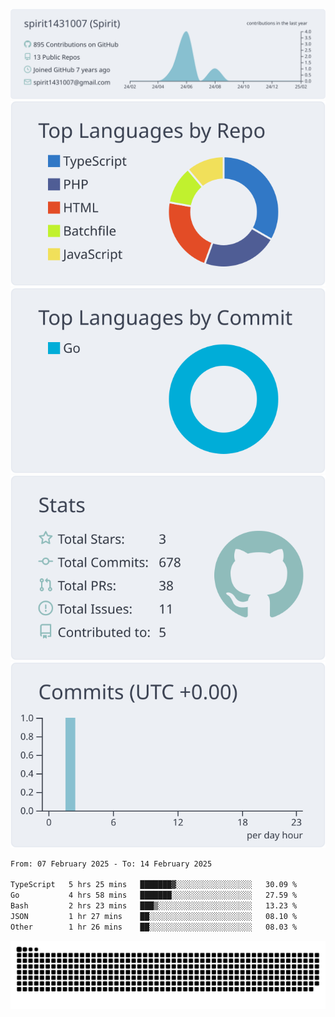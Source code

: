 [![](https://raw.githubusercontent.com/spirit1431007/spirit1431007/master/profile-summary-card-output/nord_bright/0-profile-details.svg)](https://git.io/spiritx)
[![](https://raw.githubusercontent.com/spirit1431007/spirit1431007/master/profile-summary-card-output/nord_bright/1-repos-per-language.svg)](https://git.io/spiritx) [![](https://raw.githubusercontent.com/spirit1431007/spirit1431007/master/profile-summary-card-output/nord_bright/2-most-commit-language.svg)](https://git.io/spiritx)
[![](https://raw.githubusercontent.com/spirit1431007/spirit1431007/master/profile-summary-card-output/nord_bright/3-stats.svg)](https://git.io/spiritx) [![](https://raw.githubusercontent.com/spirit1431007/spirit1431007/master/profile-summary-card-output/nord_bright/4-productive-time.svg)](https://git.io/spiritx)

<!--START_SECTION:waka-->

```txt
From: 07 February 2025 - To: 14 February 2025

TypeScript   5 hrs 25 mins   ███████▓░░░░░░░░░░░░░░░░░   30.09 %
Go           4 hrs 58 mins   ███████░░░░░░░░░░░░░░░░░░   27.59 %
Bash         2 hrs 23 mins   ███▒░░░░░░░░░░░░░░░░░░░░░   13.23 %
JSON         1 hr 27 mins    ██░░░░░░░░░░░░░░░░░░░░░░░   08.10 %
Other        1 hr 26 mins    ██░░░░░░░░░░░░░░░░░░░░░░░   08.03 %
```

<!--END_SECTION:waka-->

![contribution](https://github.com/spirit1431007/spirit1431007/blob/output/github-contribution-grid-snake.svg)
